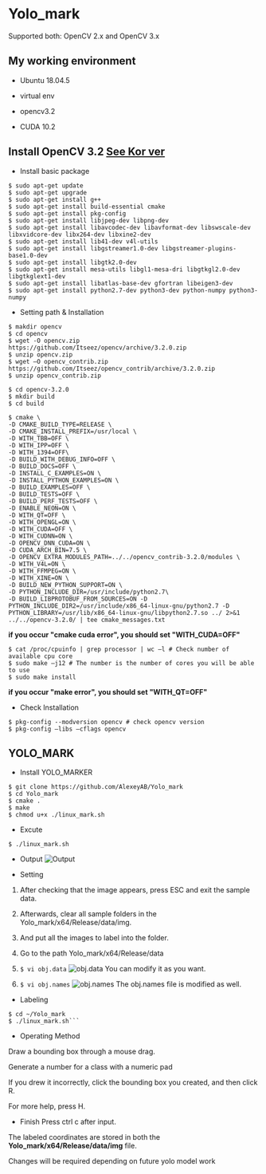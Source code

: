 # Yolo_mark

Supported both: OpenCV 2.x and OpenCV 3.x

## My working environment
- Ubuntu 18.04.5

- virtual env

- opencv3.2

- CUDA 10.2


## Install OpenCV 3.2 <a href = 'https://bigdata-analyst.tistory.com/220'>See Kor ver </a>

- Install basic package 
```
$ sudo apt-get update
$ sudo apt-get upgrade
$ sudo apt-get install g++
$ sudo apt-get install build-essential cmake
$ sudo apt-get install pkg-config
$ sudo apt-get install libjpeg-dev libpng-dev
$ sudo apt-get install libavcodec-dev libavformat-dev libswscale-dev libxvidcore-dev libx264-dev libxine2-dev
$ sudo apt-get install lib41-dev v4l-utils
$ sudo apt-get install libgstreamer1.0-dev libgstreamer-plugins-base1.0-dev 
$ sudo apt-get install libgtk2.0-dev
$ sudo apt-get install mesa-utils libgl1-mesa-dri libgtkgl2.0-dev libgtkglext1-dev  
$ sudo apt-get install libatlas-base-dev gfortran libeigen3-dev
$ sudo apt-get install python2.7-dev python3-dev python-numpy python3-numpy
```
- Setting path & Installation

```
$ makdir opencv
$ cd opencv
$ wget -O opencv.zip https://github.com/Itseez/opencv/archive/3.2.0.zip
$ unzip opencv.zip
$ wget –O opencv_contrib.zip https://github.com/Itseez/opencv_contrib/archive/3.2.0.zip
$ unzip opencv_contrib.zip
```

```
$ cd opencv-3.2.0
$ mkdir build
$ cd build
```
```
$ cmake \
-D CMAKE_BUILD_TYPE=RELEASE \
-D CMAKE_INSTALL_PREFIX=/usr/local \
-D WITH_TBB=OFF \
-D WITH_IPP=OFF \
-D WITH_1394=OFF\
-D BUILD_WITH_DEBUG_INFO=OFF \
-D BUILD_DOCS=OFF \
-D INSTALL_C_EXAMPLES=ON \
-D INSTALL_PYTHON_EXAMPLES=ON \
-D BUILD_EXAMPLES=OFF \
-D BUILD_TESTS=OFF \
-D BUILD_PERF_TESTS=OFF \
-D ENABLE_NEON=ON \
-D WITH_QT=OFF \
-D WITH_OPENGL=ON \
-D WITH_CUDA=OFF \
-D WITH_CUDNN=ON \
-D OPENCV_DNN_CUDA=ON \
-D CUDA_ARCH_BIN=7.5 \
-D OPENCV_EXTRA_MODULES_PATH=../../opencv_contrib-3.2.0/modules \
-D WITH_V4L=ON \
-D WITH_FFMPEG=ON \
-D WITH_XINE=ON \
-D BUILD_NEW_PYTHON_SUPPORT=ON \
-D PYTHON_INCLUDE_DIR=/usr/include/python2.7\
-D BUILD_LIBPROTOBUF_FROM_SOURCES=ON -D PYTHON_INCLUDE_DIR2=/usr/include/x86_64-linux-gnu/python2.7 -D PYTHON_LIBRARY=/usr/lib/x86_64-linux-gnu/libpython2.7.so ../ 2>&1 ../../opencv-3.2.0/ | tee cmake_messages.txt
```
**if you occur "cmake cuda error", you should set "WITH_CUDA=OFF"**
```
$ cat /proc/cpuinfo | grep processor | wc –l # Check number of available cpu core
$ sudo make –j12 # The number is the number of cores you will be able to use
$ sudo make install
```
**if you occur "make error", you should set "WITH_QT=OFF"**

- Check Installation
```
$ pkg-config --modversion opencv # check opencv version
$ pkg-config –libs –cflags opencv
```

## YOLO_MARK

- Install YOLO_MARKER
```
$ git clone https://github.com/AlexeyAB/Yolo_mark
$ cd Yolo_mark
$ cmake .
$ make
$ chmod u+x ./linux_mark.sh
```
- Excute
```
$ ./linux_mark.sh
```
- Output
![Output](https://img1.daumcdn.net/thumb/R1280x0/?scode=mtistory2&fname=https%3A%2F%2Fblog.kakaocdn.net%2Fdn%2FbehpIr%2FbtqwgAEnP8j%2FGM7tvrKFFeO2a7nrCq5631%2Fimg.png)


- Setting
1. After checking that the image appears, press ESC and exit the sample data.
2. Afterwards, clear all sample folders in the Yolo_mark/x64/Release/data/img.
3. And put all the images to label into the folder.
4. Go to the path Yolo_mark/x64/Release/data
5. ```$ vi obj.data```
![obj.data](https://user-images.githubusercontent.com/47775179/97078857-2a5b5c00-162a-11eb-9b98-14a69d8f5827.png)
You can modify it as you want.

6. ```$ vi obj.names```
![obj.names](https://user-images.githubusercontent.com/47775179/97078866-3e9f5900-162a-11eb-94c5-656f9ba45663.png)
The obj.names file is modified as well.

- Labeling
```
$ cd ~/Yolo_mark
$ ./linux_mark.sh```
```
- Operating Method

Draw a bounding box through a mouse drag.

Generate a number for a class with a numeric pad

If you drew it incorrectly, click the bounding box you created, and then click R.

For more help, press H.


- Finish
Press ctrl c after input.

The labeled coordinates are stored in both the **Yolo_mark/x64/Release/data/img** file.

Changes will be required depending on future yolo model work

